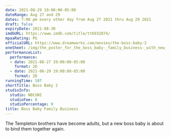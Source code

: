 ```yaml
---
date: 2021-08-29 19:00:00-05:00
dateRange: Aug 27 and 29
dates: 7:00 pm every other day from Aug 27 2021 thru Aug 29 2021
draft: false
expiryDate: 2021-08-30
imdbURL: https://www.imdb.com/title/tt6932874/
mpaaRating: PG
officialURL: https://www.dreamworks.com/movies/the-boss-baby-2
oneSheet: /img/the_poster_for_the_boss_baby-_family_business-_with_new_date.jpg
performanceList:
  performance:
  - date: 2021-08-27 19:00:00-05:00
    format: 2D
  - date: 2021-08-29 19:00:00-05:00
    format: 2D
runningTime: 107
shortTitle: Boss Baby 2
studioInfo:
  studio: NBCUNI
  studioFee: 0
  studioPercentage: 0
title: Boss Baby Family Business
---
```


The Templeton brothers have become adults, but a new boss baby is about to bind them together again.
